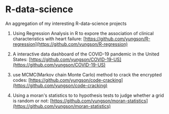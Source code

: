 # R-data-science
An aggregation of my interesting R-data-science projects

1. Using Regression Analysis in R to expore the association of clinical characteristics with heart failure: [https://github.com/yungson/R-regression](https://github.com/yungson/R-regression)

2. A interactive data dashboard of the COVID-19 pandemic in the United States: [https://github.com/yungson/COVID-19-US](https://github.com/yungson/COVID-19-US)

3. use MCMC(Markov chain Monte Carlo) method to crack the encrypted codes: [https://github.com/yungson/code-cracking](https://github.com/yungson/code-cracking)

4. Using a moran's statistics to to hypothesis tests to judge whether a grid is random or not: [https://github.com/yungson/moran-statistics](https://github.com/yungson/moran-statistics)
